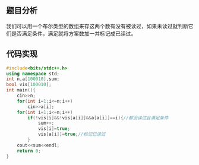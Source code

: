 ## 题目分析
我们可以用一个布尔类型的数组来存这两个数有没有被读过，如果未读过就判断它们是否满足条件，满足就将方案数加一并标记成已读过。
## 代码实现
```cpp
#include<bits/stdc++.h>
using namespace std;
int n,a[100010],sum;
bool vis[100010];
int main(){
	cin>>n;
	for(int i=1;i<=n;i++)
		cin>>a[i];
	for(int i=1;i<=n;i++)
		if(!vis[i]&&!vis[a[i]]&&a[a[i]]==i){//都没读过且满足条件
			sum++;
			vis[i]=true;
			vis[a[i]]=true;//标记已读过
		}
	cout<<sum<<endl;
	return 0;
}
```
